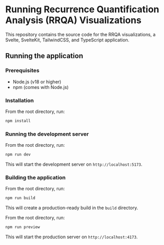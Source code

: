# Running Recurrence Quantification Analysis (RRQA) Visualizations

This repository contains the source code for the RRQA visualizations, a Svelte, SvelteKit, TailwindCSS, and TypeScript application.

## Running the application

### Prerequisites

- Node.js (v18 or higher)
- npm (comes with Node.js)

### Installation

From the root directory, run:

```bash
npm install
```

### Running the development server

From the root directory, run:

```bash
npm run dev
```

This will start the development server on `http://localhost:5173`.

### Building the application

From the root directory, run:

```bash
npm run build
```

This will create a production-ready build in the `build` directory.

From the root directory, run:

```bash
npm run preview
```

This will start the production server on `http://localhost:4173`.